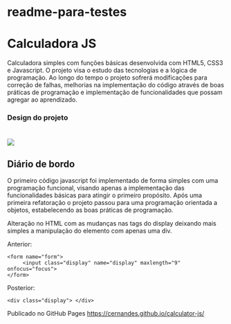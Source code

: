 # readme-para-testes
# Calculadora JS
Calculadora simples com funções básicas desenvolvida com HTML5, CSS3 e Javascript. O projeto visa o estudo das tecnologias e a lógica de programação. 
Ao longo do tempo o projeto sofrerá modificações para correção de falhas, melhorias na implementação do código através de boas práticas de programação e implementação de funcionalidades que possam agregar ao aprendizado.
### Design do projeto
# ![](/img/calculadora.png)
## Diário de bordo
O primeiro código javascript foi implementado de forma simples com uma programação funcional, visando apenas a implementação das funcionalidades básicas para atingir o primeiro propósito.
Após uma primeira refatoração o projeto passou para uma programação orientada a objetos, estabelecendo as boas práticas de programação.

Alteração no HTML com as mudanças nas tags do display deixando mais simples a manipulação do elemento com apenas uma div.

Anterior: 
 ```
 <form name="form">
      <input class="display" name="display" maxlength="9" onfocus="focus">
 </form>
 ```
 Posterior:
 
~~~
<div class="display"> </div>
~~~

Publicado no GitHub Pages https://cernandes.github.io/calculator-js/
